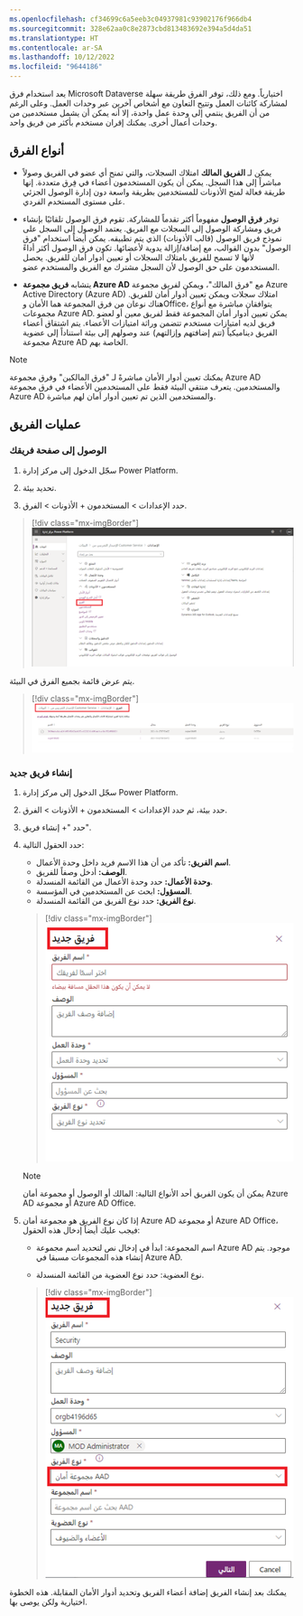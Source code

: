 ```yaml
---
ms.openlocfilehash: cf34699c6a5eeb3c04937981c93902176f966db4
ms.sourcegitcommit: 328e62aa0c8e2873cbd813483692e394a5d4da51
ms.translationtype: HT
ms.contentlocale: ar-SA
ms.lasthandoff: 10/12/2022
ms.locfileid: "9644186"
---
```

يعد استخدام فرق Microsoft Dataverse اختيارياً. ومع ذلك، توفر الفرق طريقة سهلة لمشاركة كائنات العمل وتتيح التعاون مع أشخاص آخرين عبر وحدات العمل. وعلى الرغم من أن الفريق ينتمي إلى وحدة عمل واحدة، إلا أنه يمكن أن يشمل مستخدمين من وحدات أعمال أخرى. يمكنك إقران مستخدم بأكثر من فريق واحد.

## <a name="types-of-teams"></a>أنواع الفرق

- يمكن لـ **الفريق المالك** امتلاك السجلات، والتي تمنح أي عضو في الفريق وصولاً مباشراً إلى هذا السجل. يمكن أن يكون المستخدمون أعضاء في فِرق متعددة. إنها طريقة فعالة لمنح الأذونات للمستخدمين بطريقة واسعة دون إدارة الوصول الجزئي على مستوى المستخدم الفردي.

- توفر **فرق الوصول** مفهوماً أكثر تقدماً للمشاركة.  تقوم فرق الوصول تلقائيًا بإنشاء فريق ومشاركة الوصول إلى السجلات مع الفريق. يعتمد الوصول إلى السجل على نموذج فريق الوصول (قالب الأذونات) الذي يتم تطبيقه. يمكن أيضاً استخدام "فرق الوصول" بدون القوالب، مع إضافة/إزالة يدوية لأعضائها. تكون فرق الوصول أكثر أداءً لأنها لا تسمح للفريق بامتلاك السجلات أو تعيين أدوار أمان للفريق. يحصل المستخدمون على حق الوصول لأن السجل مشترك مع الفريق والمستخدم عضو.

- يتشابه **فريق مجموعة Azure AD** مع "فرق المالك"، ويمكن لفريق مجموعة Azure Active Directory (Azure AD) امتلاك سجلات ويمكن تعيين أدوار أمان للفريق. هناك نوعان من فرق المجموعة هما الأمان وOffice، يتوافقان مباشرة مع أنواع مجموعات Azure AD. يمكن تعيين أدوار أمان المجموعة فقط لفريق معين أو لعضو فريق لديه امتيازات مستخدم تتضمن وراثة امتيازات الأعضاء. يتم اشتقاق أعضاء الفريق ديناميكياً (تتم إضافتهم وإزالتهم) عند وصولهم إلى بيئة استناداً إلى عضوية مجموعة Azure AD الخاصة بهم.

> [!NOTE]
> يمكنك تعيين أدوار الأمان مباشرةً لـ "فرق المالكين" وفرق مجموعة Azure AD والمستخدمين. يتعرف منتقي البيئة فقط على المستخدمين الأعضاء في فرق مجموعة Azure AD والمستخدمين الذين تم تعيين أدوار أمان لهم مباشرة.

## <a name="team-operations"></a>عمليات الفريق

### <a name="access-your-teams-page"></a>الوصول إلى صفحة فريقك

1. سجّل الدخول إلى مركز إدارة Power Platform.

1. تحديد بيئة.

1. حدد الإعدادات > المستخدمون + الأذونات > الفرق.

> [!div class="mx-imgBorder"]
> [![لقطة شاشة للإعدادات مع الفرق المحددة ضمن المستخدمين والأذونات.](../media/6a-security-teams.png)](../media/6a-security-teams.png#lightbox)

يتم عرض قائمة بجميع الفرق في البيئة.

> [!div class="mx-imgBorder"]
> [![لقطة شاشة لعرض قائمة الفرق.](../media/6a-security-teams-all-teams.png)](../media/6a-security-teams-all-teams.png#lightbox)

### <a name="create-a-new-team"></a>إنشاء فريق جديد

1. سجّل الدخول إلى مركز إدارة Power Platform.

1. حدد بيئة، ثم حدد الإعدادات > المستخدمون + الأذونات > الفرق.

1. حدد "+ إنشاء فريق".

1. حدد الحقول التالية:

    - **اسم الفريق:** تأكد من أن هذا الاسم فريد داخل وحدة الأعمال.
    - **الوصف:** أدخل وصفاً للفريق.
    - **وحدة الأعمال:** حدد وحدة الأعمال من القائمة المنسدلة.
    - **المسؤول:** ابحث عن المستخدمين في المؤسسة.
    - **نوع الفريق:** حدد نوع الفريق من القائمة المنسدلة.

    > [!div class="mx-imgBorder"]
    > [![لقطة شاشة لتفاصيل الفريق الجديد.](../media/6a-security-teams-new-team.png)](../media/6a-security-teams-new-team.png#lightbox)

    > [!NOTE]
    > يمكن أن يكون الفريق أحد الأنواع التالية: المالك أو الوصول أو مجموعة أمان Azure AD أو مجموعة Azure AD Office.

1. إذا كان نوع الفريق هو مجموعة أمان Azure AD أو مجموعة Azure AD Office، فيجب عليك أيضاً إدخال هذه الحقول:

    - اسم المجموعة: ابدأ في إدخال نص لتحديد اسم مجموعة Azure AD موجود. يتم إنشاء هذه المجموعات مسبقا في Azure AD.

    - نوع العضوية: حدد نوع العضوية من القائمة المنسدلة.

    > [!div class="mx-imgBorder"]
    > [![لقطة شاشة لنوع الفريق الذي تم تعيينه لمجموعة أمان AAD.](../media/6a-security-teams-new-team-aad.png)](../media/6a-security-teams-new-team-aad.png#lightbox)

يمكنك بعد إنشاء الفريق إضافة أعضاء الفريق وتحديد أدوار الأمان المقابلة. هذه الخطوة اختيارية ولكن يوصى بها.
